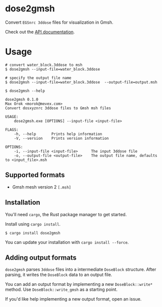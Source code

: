 # dose2gmsh
Convert `EGSnrc 3ddose` files for visualization in Gmsh. 

Check out the [API documentation](https://docs.rs/dose2gmsh/latest).

# Usage
```shell
# convert water_block.3ddose to msh
$ dose2gmsh --input-file=water_block.3ddose

# specify the output file name
$ dose2gmsh --input-file=water_block.3ddose  --output-file=output.msh

$ dose2gmsh --help 

dose2gmsh 0.1.0
Max Orok <morok@mevex.com>
Convert dosxyznrc 3ddose files to Gmsh msh files

USAGE:
    dose2gmsh.exe [OPTIONS] --input-file <input-file>

FLAGS:
    -h, --help       Prints help information
    -V, --version    Prints version information

OPTIONS:
    -i, --input-file <input-file>      The input 3ddose file
    -o, --output-file <output-file>    The output file name, defaults to <input_file>.msh
```

## Supported formats 
* Gmsh mesh version 2 `[.msh]` 

## Installation

You'll need `cargo`, the Rust package manager to get started. 

Install using `cargo install`. 

```shell
$ cargo install dose2gmsh
```

You can update your installation with `cargo install --force`. 

## Adding output formats 

`dose2gmsh` parses `3ddose` files into a intermediate `DoseBlock` structure. After parsing, it writes the `DoseBlock` data to an output file. 

You can add an output format by implementing a new `DoseBlock::write*` method. Use `DoseBlock::write_gmsh` as a starting point. 

If you'd like help implementing a new output format, open an issue.  
